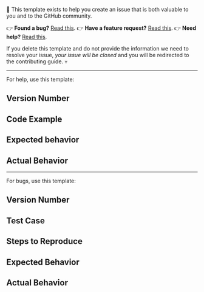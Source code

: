 :wave: This template exists to help you create an issue that is both valuable to you and to the GitHub community.

:point_right: **Found a bug?** [Read this]().
:point_right: **Have a feature request?** [Read this]().
:point_right: **Need help?** [Read this]().

If you delete this template and do not provide the information we need to resolve your issue, *your issue will be closed* and you will be redirected to the contributing guide. :skull:

---

For help, use this template:

## Version Number

## Code Example

## Expected behavior

## Actual Behavior

---

For bugs, use this template:

## Version Number

## Test Case

## Steps to Reproduce

## Expected Behavior

## Actual Behavior
